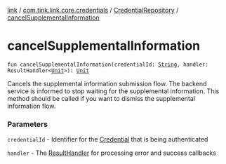 [link](../../index.md) / [com.tink.link.core.credentials](../index.md) / [CredentialRepository](index.md) / [cancelSupplementalInformation](./cancel-supplemental-information.md)

# cancelSupplementalInformation

`fun cancelSupplementalInformation(credentialId: `[`String`](https://kotlinlang.org/api/latest/jvm/stdlib/kotlin/-string/index.html)`, handler: ResultHandler<`[`Unit`](https://kotlinlang.org/api/latest/jvm/stdlib/kotlin/-unit/index.html)`>): `[`Unit`](https://kotlinlang.org/api/latest/jvm/stdlib/kotlin/-unit/index.html)

Cancels the supplemental information submission flow.
The backend service is informed to stop waiting for the supplemental information.
This method should be called if you want to dismiss the supplemental information flow.

### Parameters

`credentialId` - Identifier for the [Credential](#) that is being authenticated

`handler` - The [ResultHandler](#) for processing error and success callbacks